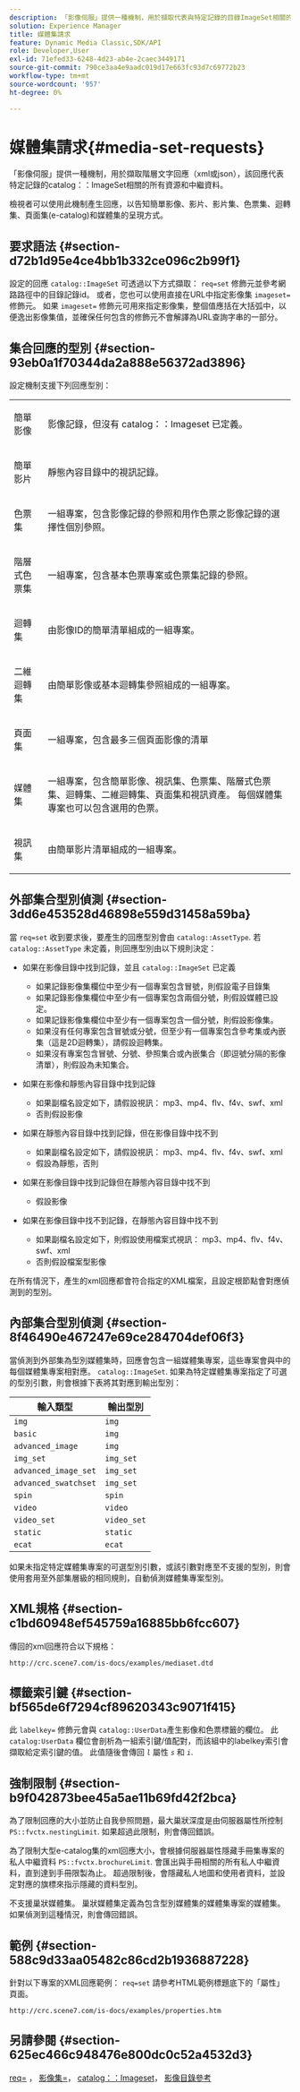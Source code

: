 ```yaml
---
description: 「影像伺服」提供一種機制，用於擷取代表與特定記錄的目錄ImageSet相關的所有資源和中繼資料的階層式文字回應（xml或json）。
solution: Experience Manager
title: 媒體集請求
feature: Dynamic Media Classic,SDK/API
role: Developer,User
exl-id: 71efed33-6248-4d23-ab4e-2caec3449171
source-git-commit: 790ce3aa4e9aadc019d17e663fc93d7c69772b23
workflow-type: tm+mt
source-wordcount: '957'
ht-degree: 0%

---
```


# 媒體集請求{#media-set-requests}

「影像伺服」提供一種機制，用於擷取階層文字回應（xml或json），該回應代表特定記錄的catalog：：ImageSet相關的所有資源和中繼資料。

檢視者可以使用此機制產生回應，以告知簡單影像、影片、影片集、色票集、迴轉集、頁面集(e-catalog)和媒體集的呈現方式。

## 要求語法 {#section-d72b1d95e4ce4bb1b332ce096c2b99f1}

設定的回應 `catalog::ImageSet` 可透過以下方式擷取： `req=set` 修飾元並參考網路路徑中的目錄記錄id。 或者，您也可以使用直接在URL中指定影像集 `imageset=` 修飾元。 如果 `imageset=` 修飾元可用來指定影像集，整個值應括在大括弧中，以便逸出影像集值，並確保任何包含的修飾元不會解譯為URL查詢字串的一部分。

## 集合回應的型別 {#section-93eb0a1f70344da2a888e56372ad3896}

設定機制支援下列回應型別：

<table id="simpletable_3718A93699F64805A41BC8A24D7962D2"> 
 <tr class="strow"> 
  <td class="stentry"> <p>簡單影像 </p></td> 
  <td class="stentry"> <p>影像記錄，但沒有 <span class="codeph"> catalog：：Imageset</span> 已定義。 </p></td> 
 </tr> 
 <tr class="strow"> 
  <td class="stentry"> <p>簡單影片 </p></td> 
  <td class="stentry"> <p>靜態內容目錄中的視訊記錄。 </p></td> 
 </tr> 
 <tr class="strow"> 
  <td class="stentry"> <p>色票集 </p></td> 
  <td class="stentry"> <p>一組專案，包含影像記錄的參照和用作色票之影像記錄的選擇性個別參照。 </p></td> 
 </tr> 
 <tr class="strow"> 
  <td class="stentry"> <p>階層式色票集 </p></td> 
  <td class="stentry"> <p>一組專案，包含基本色票專案或色票集記錄的參照。 </p></td> 
 </tr> 
 <tr class="strow"> 
  <td class="stentry"> <p>迴轉集 </p></td> 
  <td class="stentry"> <p>由影像ID的簡單清單組成的一組專案。 </p></td> 
 </tr> 
 <tr class="strow"> 
  <td class="stentry"> <p>二維迴轉集 </p></td> 
  <td class="stentry"> <p>由簡單影像或基本迴轉集參照組成的一組專案。 </p></td> 
 </tr> 
 <tr class="strow"> 
  <td class="stentry"> <p>頁面集 </p></td> 
  <td class="stentry"> <p>一組專案，包含最多三個頁面影像的清單 </p></td> 
 </tr> 
 <tr class="strow"> 
  <td class="stentry"> <p>媒體集 </p></td> 
  <td class="stentry"> <p>一組專案，包含簡單影像、視訊集、色票集、階層式色票集、迴轉集、二維迴轉集、頁面集和視訊資產。 每個媒體集專案也可以包含選用的色票。 </p></td> 
 </tr> 
 <tr class="strow"> 
  <td class="stentry"> <p>視訊集 </p></td> 
  <td class="stentry"> <p>由簡單影片清單組成的一組專案。 </p></td> 
 </tr> 
</table>

## 外部集合型別偵測 {#section-3dd6e453528d46898e559d31458a59ba}

當 `req=set` 收到要求後，要產生的回應型別會由 `catalog::AssetType`. 若 `catalog::AssetType` 未定義，則回應型別由以下規則決定：

* 如果在影像目錄中找到記錄，並且 `catalog::ImageSet` 已定義

   * 如果記錄影像集欄位中至少有一個專案包含冒號，則假設電子目錄集
   * 如果記錄影像集欄位中至少有一個專案包含兩個分號，則假設媒體已設定。
   * 如果記錄影像集欄位中至少有一個專案包含一個分號，則假設影像集。
   * 如果沒有任何專案包含冒號或分號，但至少有一個專案包含參考集或內嵌集（這是2D迴轉集），請假設迴轉集。
   * 如果沒有專案包含冒號、分號、參照集合或內嵌集合（即逗號分隔的影像清單），則假設為未知集合。

* 如果在影像和靜態內容目錄中找到記錄

   * 如果副檔名設定如下，請假設視訊： mp3、mp4、flv、f4v、swf、xml
   * 否則假設影像

* 如果在靜態內容目錄中找到記錄，但在影像目錄中找不到

   * 如果副檔名設定如下，請假設視訊： mp3、mp4、flv、f4v、swf、xml
   * 假設為靜態，否則

* 如果在影像目錄中找到記錄但在靜態內容目錄中找不到

   * 假設影像

* 如果在影像目錄中找不到記錄，在靜態內容目錄中找不到

   * 如果副檔名設定如下，則假設使用檔案式視訊： mp3、mp4、flv、f4v、swf、xml
   * 否則假設檔案型影像

在所有情況下，產生的xml回應都會符合指定的XML檔案，且設定根節點會對應偵測到的型別。

## 內部集合型別偵測 {#section-8f46490e467247e69ce284704def06f3}

當偵測到外部集為型別媒體集時，回應會包含一組媒體集專案，這些專案會與中的每個媒體集專案相對應。 `catalog::ImageSet`. 如果為特定媒體集專案指定了可選的型別引數，則會根據下表將其對應到輸出型別：

| 輸入類型 | 輸出型別 |
|---|---|
| `img` | `img` |
| `basic` | `img` |
| `advanced_image` | `img` |
| `img_set` | `img_set` |
| `advanced_image_set` | `img_set` |
| `advanced_swatchset` | `img_set` |
| `spin` | `spin` |
| `video` | `video` |
| `video_set` | `video_set` |
| `static` | `static` |
| `ecat` | `ecat` |

如果未指定特定媒體集專案的可選型別引數，或該引數對應至不支援的型別，則會使用套用至外部集層級的相同規則，自動偵測媒體集專案型別。

## XML規格 {#section-c1bd60948ef545759a16885bb6fcc607}

傳回的xml回應符合以下規格：

`http://crc.scene7.com/is-docs/examples/mediaset.dtd`

## 標籤索引鍵 {#section-bf565de6f7294cf89620343c9071f415}

此 `labelkey=` 修飾元會與 `catalog::UserData`產生影像和色票標籤的欄位。 此 `catalog:UserData` 欄位會剖析為一組索引鍵/值配對，而該組中的labelkey索引會擷取給定索引鍵的值。 此值隨後會傳回 *`l`* 屬性 *`s`* 和 *`i`*.

## 強制限制 {#section-b9f042873bee45a5ae11b69fd42f2bca}

為了限制回應的大小並防止自我參照問題，最大巢狀深度是由伺服器屬性所控制 `PS::fvctx.nestingLimit`. 如果超過此限制，則會傳回錯誤。

為了限制大型e-catalog集的xml回應大小，會根據伺服器屬性隱藏手冊集專案的私人中繼資料 `PS::fvctx.brochureLimit`. 會匯出與手冊相關的所有私人中繼資料，直到達到手冊限製為止。 超過限制後，會隱藏私人地圖和使用者資料，並設定對應的旗標來指示隱藏的資料型別。

不支援巢狀媒體集。 巢狀媒體集定義為包含型別媒體集的媒體集專案的媒體集。 如果偵測到這種情況，則會傳回錯誤。

## 範例 {#section-588c9d33aa05482c86cd2b1936887228}

針對以下專案的XML回應範例： `req=set` 請參考HTML範例標題底下的「屬性」頁面。

`http://crc.scene7.com/is-docs/examples/properties.htm`

## 另請參閱 {#section-625ec466c948476e800dc0c52a4532d3}

[req=](../../../../../is-api/http-ref/image-serving-api-ref/c-http-protocol-reference/c-command-reference/r-req/r-req.md#reference-907cdb4a97034db7ad94695f25552e76) ， [影像集=](../../../../../is-api/http-ref/image-serving-api-ref/c-http-protocol-reference/c-command-reference/r-req/r-imageset-req.md#reference-c42935490db84830b31e9e649895dee3)， [catalog：：Imageset](/help/aem-is-ir-api/is-api/image-catalog/image-serving-api-ref/c-image-catalog-reference/c-image-svg-data-reference/c-image-data-reference/r-imageset-cat.md)， [影像目錄參考](../../../../../is-api/image-catalog/image-serving-api-ref/c-image-catalog-reference/c-overview/c-overview.md#concept-9ce2b6a133de45f783e95cabc5810ac3)
